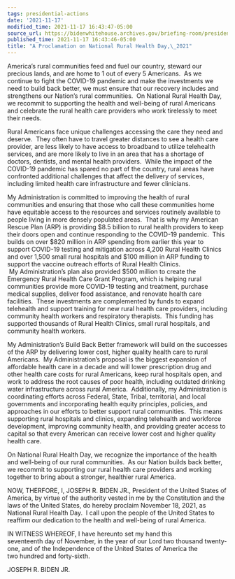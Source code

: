 ```yaml
---
tags: presidential-actions
date: '2021-11-17'
modified_time: 2021-11-17 16:43:47-05:00
source_url: https://bidenwhitehouse.archives.gov/briefing-room/presidential-actions/2021/11/17/a-proclamation-on-national-rural-health-day-2021/
published_time: 2021-11-17 16:43:46-05:00
title: "A Proclamation on National Rural Health Day,\_2021"
---
```

 
America’s rural communities feed and fuel our country, steward our
precious lands, and are home to 1 out of every 5 Americans.  As we
continue to fight the COVID-19 pandemic and make the investments we need
to build back better, we must ensure that our recovery includes and
strengthens our Nation’s rural communities.  On National Rural Health
Day, we recommit to supporting the health and well-being of rural
Americans and celebrate the rural health care providers who work
tirelessly to meet their needs.

Rural Americans face unique challenges accessing the care they need and
deserve.  They often have to travel greater distances to see a health
care provider, are less likely to have access to broadband to utilize
telehealth services, and are more likely to live in an area that has a
shortage of doctors, dentists, and mental health providers.  While the
impact of the COVID-19 pandemic has spared no part of the country, rural
areas have confronted additional challenges that affect the delivery of
services, including limited health care infrastructure and fewer
clinicians.

My Administration is committed to improving the health of rural
communities and ensuring that those who call these communities home have
equitable access to the resources and services routinely available to
people living in more densely populated areas.  That is why my American
Rescue Plan (ARP) is providing $8.5 billion to rural health providers to
keep their doors open and continue responding to the COVID-19 pandemic.
 This builds on over $820 million in ARP spending from earlier this year
to support COVID-19 testing and mitigation across 4,200 Rural Health
Clinics and over 1,500 small rural hospitals and $100 million in ARP
funding to support the vaccine outreach efforts of Rural Health Clinics.
 My Administration’s plan also provided $500 million to create the
Emergency Rural Health Care Grant Program, which is helping rural
communities provide more COVID-19 testing and treatment, purchase
medical supplies, deliver food assistance, and renovate health care
facilities.  These investments are complemented by funds to expand
telehealth and support training for new rural health care providers,
including community health workers and respiratory therapists.  This
funding has supported thousands of Rural Health Clinics, small rural
hospitals, and community health workers.

My Administration’s Build Back Better framework will build on the
successes of the ARP by delivering lower cost, higher quality health
care to rural Americans.  My Administration’s proposal is the biggest
expansion of affordable health care in a decade and will lower
prescription drug and other health care costs for rural Americans, keep
rural hospitals open, and work to address the root causes of poor
health, including outdated drinking water infrastructure across rural
America.  Additionally, my Administration is coordinating efforts across
Federal, State, Tribal, territorial, and local governments and
incorporating health equity principles, policies, and approaches in our
efforts to better support rural communities.  This means supporting
rural hospitals and clinics, expanding telehealth and workforce
development, improving community health, and providing greater access to
capital so that every American can receive lower cost and higher quality
health care. 

On National Rural Health Day, we recognize the importance of the health
and well-being of our rural communities.  As our Nation builds back
better, we recommit to supporting our rural health care providers and
working together to bring about a stronger, healthier rural America.

NOW, THERFORE, I, JOSEPH R. BIDEN JR., President of the United States of
America, by virtue of the authority vested in me by the Constitution and
the laws of the United States, do hereby proclaim November 18, 2021, as
National Rural Health Day.  I call upon the people of the United States
to reaffirm our dedication to the health and well-being of rural
America.

IN WITNESS WHEREOF, I have hereunto set my hand this  
seventeenth day of November, in the year of our Lord
two thousand twenty-one, and of the Independence of the United States
of America the two hundred and forty-sixth.

JOSEPH R. BIDEN JR.

